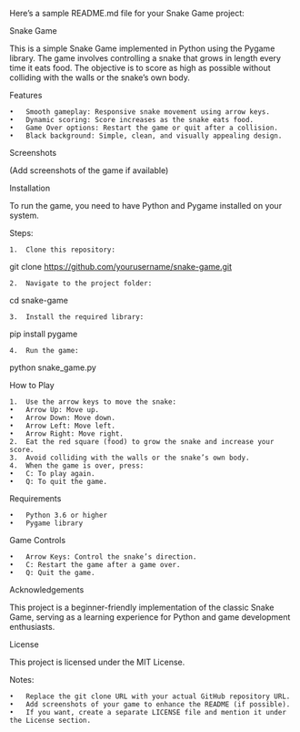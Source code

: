 Here’s a sample README.md file for your Snake Game project:

Snake Game

This is a simple Snake Game implemented in Python using the Pygame library. The game involves controlling a snake that grows in length every time it eats food. The objective is to score as high as possible without colliding with the walls or the snake’s own body.

Features

	•	Smooth gameplay: Responsive snake movement using arrow keys.
	•	Dynamic scoring: Score increases as the snake eats food.
	•	Game Over options: Restart the game or quit after a collision.
	•	Black background: Simple, clean, and visually appealing design.

Screenshots

(Add screenshots of the game if available)

Installation

To run the game, you need to have Python and Pygame installed on your system.

Steps:

	1.	Clone this repository:

git clone https://github.com/yourusername/snake-game.git


	2.	Navigate to the project folder:

cd snake-game


	3.	Install the required library:

pip install pygame


	4.	Run the game:

python snake_game.py



How to Play

	1.	Use the arrow keys to move the snake:
	•	Arrow Up: Move up.
	•	Arrow Down: Move down.
	•	Arrow Left: Move left.
	•	Arrow Right: Move right.
	2.	Eat the red square (food) to grow the snake and increase your score.
	3.	Avoid colliding with the walls or the snake’s own body.
	4.	When the game is over, press:
	•	C: To play again.
	•	Q: To quit the game.

Requirements

	•	Python 3.6 or higher
	•	Pygame library

Game Controls

	•	Arrow Keys: Control the snake’s direction.
	•	C: Restart the game after a game over.
	•	Q: Quit the game.

Acknowledgements

This project is a beginner-friendly implementation of the classic Snake Game, serving as a learning experience for Python and game development enthusiasts.

License

This project is licensed under the MIT License.

Notes:

	•	Replace the git clone URL with your actual GitHub repository URL.
	•	Add screenshots of your game to enhance the README (if possible).
	•	If you want, create a separate LICENSE file and mention it under the License section.
